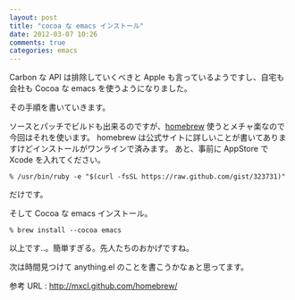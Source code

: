 ```yaml
---
layout: post
title: "cocoa な emacs インストール"
date: 2012-03-07 10:26
comments: true
categories: emacs
---
```

Carbon な API は排除していくべきと Apple も言っているようですし、自宅も会社も Cocoa な emacs を使うようになりました。
                                                                                                                          
その手順を書いていきます。
                                                                                                                          
ソースとパッチでビルドも出来るのですが、<a href="http://mxcl.github.com/homebrew/" target="_blank">homebrew</a> 使うとメチャ楽なので今回はそれを使います。
homebrew は公式サイトに詳しいことが書いてありますけどインストールがワンラインで済みます。
あと、事前に AppStore で Xcode を入れてください。                                                                                                              
                                                                                                                          
    % /usr/bin/ruby -e "$(curl -fsSL https://raw.github.com/gist/323731)"                                                     
                                                                                                                          
だけです。                                                                                                                
                                                                                                                          
そして Cocoa な emacs インストール。                                                                                      
                                                                                                                          
    % brew install --cocoa emacs 
                                                                                                                          
以上です..。簡単すぎる。先人たちのおかげですね。                                                                          
                                                                                                                          
次は時間見つけて anything.el のことを書こうかなぁと思ってます。

参考 URL : <a href="http://mxcl.github.com/homebrew/" title="homebrew" target="_blank">http://mxcl.github.com/homebrew/</a>
